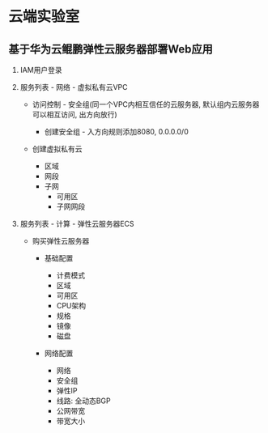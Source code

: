 # 云端实验室

## 基于华为云鲲鹏弹性云服务器部署Web应用

1. IAM用户登录
1. 服务列表 - 网络 - 虚拟私有云VPC
    - 访问控制 - 安全组(同一个VPC内相互信任的云服务器, 默认组内云服务器可以相互访问, 出方向放行)
        - 创建安全组 - 入方向规则添加8080, 0.0.0.0/0

    - 创建虚拟私有云
        - 区域
        - 网段
        - 子网
            - 可用区
            - 子网网段

1. 服务列表 - 计算 - 弹性云服务器ECS
    - 购买弹性云服务器
        - 基础配置
            - 计费模式
            - 区域
            - 可用区
            - CPU架构
            - 规格
            - 镜像
            - 磁盘

        - 网络配置
            - 网络
            - 安全组
            - 弹性IP
            - 线路: 全动态BGP
            - 公网带宽
            - 带宽大小
